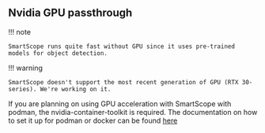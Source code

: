 ## Nvidia GPU passthrough

!!! note
    
    SmartScope runs quite fast without GPU since it uses pre-trained models for object detection.

!!! warning

    SmartScope doesn't support the most recent generation of GPU (RTX 30-series). We're working on it.


If you are planning on using GPU acceleration with SmartScope with podman, the nvidia-container-toolkit is required. The documentation on how to set it up for podman or docker can be found [here](https://docs.nvidia.com/datacenter/cloud-native/container-toolkit/install-guide.html#podman)